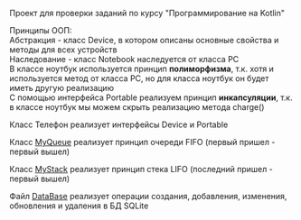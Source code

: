 Проект для проверки заданий по курсу "Программирование на Kotlin"

Принципы ООП: <br>
Абстракция - класс Device, в котором описаны основные свойства и методы для всех устройств
<br> Наследование - класс Notebook наследуется от класса PC
<br> В классе ноутбук используется принцип **полиморфизма**, т.к. хотя и используется метод от класса PC, но для класса ноутбук он будет иметь другую реализацию
<br> С помощью интерфейса Portable реализуем принцип **инкапсуляции**, т.к. в классе ноутбук мы можем скрыть реализацию метода charge()

Класс Телефон реализует интерфейсы Device и Portable

Класс [MyQueue](https://github.com/inetcoyote/kotlin/blob/master/src/main/kotlin/MyQueue.kt) реализует принцип очереди FIFO (первый пришел - первый вышел)

Класс [MyStack](https://github.com/inetcoyote/kotlin/blob/master/src/main/kotlin/MyStack.kt) реализует принцип стека LIFO (последний пришел - первый вышел)

Файл [DataBase](https://github.com/inetcoyote/kotlin/blob/master/src/main/kotlin/DataBase.kt) реализует операции создания, добавления, изменения, обновления и удаления в БД SQLite